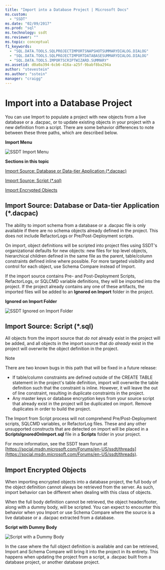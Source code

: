 ```yaml
---
title: "Import into a Database Project | Microsoft Docs"
ms.custom: 
  - "SSDT"
ms.date: "02/09/2017"
ms.prod: "sql"
ms.technology: ssdt
ms.reviewer: ""
ms.topic: conceptual
f1_keywords: 
  - "SQL.DATA.TOOLS.SQLPROJECTIMPORTSNAPSHOTSUMMARYDIALOG.DIALOG"
  - "SQL.DATA.TOOLS.SQLPROJECTIMPORTDATABASESUMMARYDIALOG.DIALOG"
  - "SQL.DATA.TOOLS.IMPORTSCRIPTWIZARD.SUMMARY"
ms.assetid: d0a0a394-6cb6-416a-a25f-9babf8ba294a
author: "stevestein"
ms.author: "sstein"
manager: "craigg"
---
```

# Import into a Database Project
You can use Import to populate a project with new objects from a live database or a .dacpac, or to update existing objects in your project with a new definition from a script. There are some behavior differences to note between these three paths, which are described below.  
  
**Import Menu**  
  
![SSDT Import Menu](../ssdt/media/ssdt-import.gif "SSDT Import Menu")  
  
**Sections in this topic**  
  
[Import Source: Database or Data-tier Application (*.dacpac)](#bkmk_import_source_db)  
  
[Import Source: Script (*.sql)](#bkmk_import_source_script)  
  
[Import Encrypted Objects](#bkmk_import_encrypted)  
  
## <a name="bkmk_import_source_db"></a>Import Source: Database or Data-tier Application (*.dacpac)  
The ability to import schema from a database or a .dacpac file is only available if there are no schema objects already defined in the project. This does not include RefactorLogs or Pre/Post-Deployment scripts.  
  
On import, object definitions will be scripted into project files using SSDT's organizational defaults for new objects: new files for top level objects, hierarchical children defined in the same file as the parent, table/column constraints defined inline where possible. For more targeted visibility and control for each object, use Schema Compare instead of Import.  
  
If the import source contains Pre- and Post-Deployment Scripts, RefactorLogs, or SQLCMD variable definitions, they will be imported into the project. If the project already contains any one of these artifacts, the imported files will be added to an **Ignored on Import** folder in the project.  
  
**Ignored on Import Folder**  
  
![SSDT Ignored on Import Folder](../ssdt/media/ssdt-ignoredonimport.gif "SSDT Ignored on Import Folder")  
  
## <a name="bkmk_import_source_script"></a>Import Source: Script (*.sql)  
All objects from the import source that *do not* already exist in the project will be added, and all objects in the import source that *do already* exist in the project will overwrite the object definition in the project.  
  
> [!NOTE]  
> There are two known bugs in this path that will be fixed in a future release:  
>   
> -   If table/column constraints are defined outside of the CREATE TABLE statement in the project's table definition, import will overwrite the table definition such that the constraint is inline. However, it will leave the out of line constraint, resulting in duplicate constraints in the project.  
> -   Any master keys or database encryption keys from your source script that already exist in the project will be duplicated on import. Remove duplicates in order to build the project.  
  
The Import from Script process will not comprehend Pre/Post-Deployment scripts, SQLCMD variables, or RefactorLog files. These and any other unsupported constructs that are detected on import will be placed in a **ScriptsIgnoredOnImport.sql** file in a **Scripts** folder in your project.  
  
For more information, see the SSDT team forum at [https://social.msdn.microsoft.com/Forums/en-US/ssdt/threads](https://social.msdn.microsoft.com/Forums/en-US/ssdt/threads).  
  
## <a name="bkmk_import_encrypted"></a>Import Encrypted Objects  
When importing encrypted objects into a database project, the full body of the object definition cannot always be retrieved from the server. As such, import behavior can be different when dealing with this class of objects.  
  
When the full body definition cannot be retrieved, the object header/footer, along with a dummy body, will be scripted. You can expect to encounter this behavior when you Import or use Schema Compare where the source is a live database or a .dacpac extracted from a database.  
  
**Script with Dummy Body**  
  
![Script with a Dummy Body](../ssdt/media/ssdt-procwithencryption.gif "Script with a Dummy Body")  
  
In the case where the full object definition is available and can be retrieved, Import and Schema Compare will bring it into the project in its entirety. This happens when updating the project from a script, a .dacpac built from a database project, or another database project.  
  
